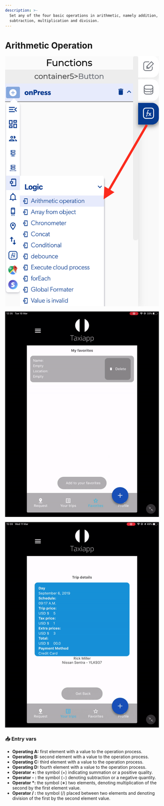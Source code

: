 ```yaml
---
description: >-
  Set any of the four basic operations in arithmetic, namely addition,
  subtraction, multiplication and division.
---
```


# Arithmetic Operation

![](../../../.gitbook/assets/captura-de-pantalla-2020-02-10-a-la-s-12.03.01.png)

![](../../../.gitbook/assets/ezgif.com-video-to-gif-3%20%282%29.gif)

![](../../../.gitbook/assets/ezgif.com-video-to-gif-4%20%282%29.gif)



### 📥 Entry vars <a id="entry-vars"></a>

* **Operating A:** first element with a value to the operation process.
* **Operating B:** second element with a value to the operation process.
* **Operating C:** third element with a value to the operation process.
* **Operating D:** fourth element with a value to the operation process.
* **Operator +:** the symbol \(+\) indicating summation or a positive quality.
* **Operator - :** the symbol \(−\) denoting subtraction or a negative quantity.
* **Operator \*:** the symbol \(∗\) two elements, denoting multiplication of the second by the first element value.
* **Operator / :** the symbol \(/\) placed between two elements and denoting division of the first by the second element value.

